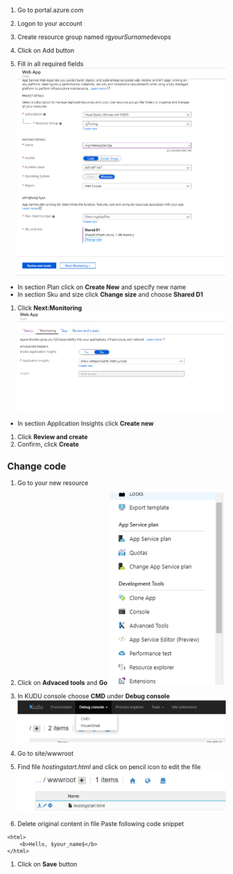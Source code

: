1. Go to portal.azure.com

1. Logon to your account

1. Create resource group named rg$yourSurname$devops

1. Click on Add button

1. Fill in all required fields
![image.png](/.attachments/image-5e289608-0196-4fc8-a7e0-db805bf9fcfd.png)
- In section Plan click on **Create New** and specify new name
- In section Sku and size click **Change size** and choose **Shared D1**

1. Click **Next:Monitoring**
![image.png](/.attachments/image-429d5c65-bb90-4bb3-91c0-aa8cea38c5c9.png)
- In section Application Insights click **Create new**

1. Click **Review and create**
1. Confirm, click **Create**

## **Change code**
1. Go to your new resource
1. Click on **Advaced tools** and **Go**
![image.png](/.attachments/image-0024d7f5-03af-49f0-9363-c8f5349c125b.png)

1. In KUDU console choose **CMD** under **Debug console**
![image.png](/.attachments/image-20dca8b5-6810-4992-877d-38f64286130c.png)
1. Go to site/wwwroot
1. Find file _hostingstart.html_ and click on pencil icon to edit the file
![image.png](/.attachments/image-227cadf8-fd90-4f2d-99bb-063715c64513.png)
1. Delete original content in file
Paste following code snippet

```
<html>
    <b>Hello, $your_name$</b>
</html>
```
1. Click on **Save** button
